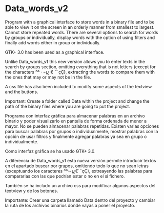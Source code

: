 # Data_words_v2

Program with a graphical interface to store words in a binary file and to be able to view it on the screen in an orderly manner from smallest to largest. Cannot store repeated words.
There are several options to search for words by groups or individually, display words with the option of using filters and finally add words either in group or individually.

GTK+ 3.0 has been used as a graphical interface.

Unlike Data_words_v1 this new version allows you to enter texts in the search by groups section, omitting everything that is not letters (except for the characters ºª · ¬¡¿ € ´¨çÇ),
extracting the words to compare them with the ones that may or may not be in the file.

A css file has also been included to modify some aspects of the textview and the buttons.

Important: Create a folder called Data within the project and change the path of the binary files where you are going to put the project.


Programa con interfaz gráfica para almacenar palabras en un archivo binario y poder visualizarlo en pantalla de forma ordenada de menor a mayor. No se pueden almacenar palabras repetidas.
Existen varias opciones para buscar palabras por grupos o individualmente, mostrar palabras con la opción de usar filtros y finalmente agregar palabras ya sea en grupo o individualmente.

Como interfaz gráfica se ha usado GTK+ 3.0.

A diferencia de Data_words_v1 esta nueva versión permite introducir textos en el apartado buscar por grupos, omitiendo todo lo que no sean letras (exceptuando los caracteres ºª·¬¡¿€´¨çÇ), 
extreayendo las palabras para compararlas con las que podrían estar o no en el si fichero.

También se ha includo un archivo css para modificar algunos aspectos del textview y de los botones.

Importante: Crear una carpeta llamado Data dentro del proyecto y cambiar la ruta de los archivos binarios donde vayas a poner el proyecto.